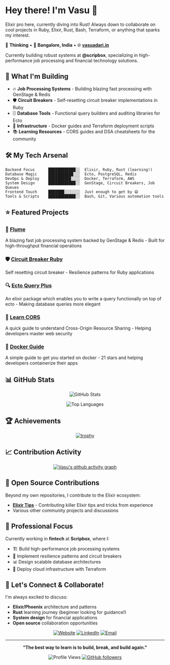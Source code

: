# Hey there! I'm Vasu 👋

Elixir pro here, currently diving into Rust! Always down to collaborate on cool projects in Ruby, Elixir, Rust, Bash, Terraform, or anything that sparks my interest.

🤔 **Thinking** • 📍 **Bangalore, India** • 🌐 **[vasuadari.in](https://vasuadari.in)**

Currently building robust systems at **@scripbox**, specializing in high-performance job processing and financial technology solutions.

## 🚀 What I'm Building

- 🔥 **Job Processing Systems** - Building blazing fast processing with GenStage & Redis
- 🛡️ **Circuit Breakers** - Self-resetting circuit breaker implementations in Ruby
- 🗄️ **Database Tools** - Functional query builders and auditing libraries for Ecto
- 🐳 **Infrastructure** - Docker guides and Terraform deployment scripts
- 📚 **Learning Resources** - CORS guides and DSA cheatsheets for the community

## 🛠️ My Tech Arsenal

```text
Backend Focus      ████████████░░  Elixir, Ruby, Rust (learning!)
Database Magic     ███████████░░░  Ecto, PostgreSQL, Redis
DevOps & Deploy    ██████████░░░░  Docker, Terraform, AWS
System Design      ████████████░░  GenStage, Circuit Breakers, Job Queues
Frontend Touch     ███████░░░░░░░  Just enough to get by 😄
Tools & Scripts    ████████████░░  Bash, Git, Various automation tools
```

## ⭐ Featured Projects

### 🚀 **[Flume](https://github.com/scripbox/flume)** 
A blazing fast job processing system backed by GenStage & Redis - Built for high-throughput financial operations

### 🛡️ **[Circuit Breaker Ruby](https://github.com/scripbox/circuit_breaker-ruby)**
Self resetting circuit breaker - Resilience patterns for Ruby applications

### 🔍 **[Ecto Query Plus](https://github.com/vasuadari/ecto_query_plus)**
An elixir package which enables you to write a query functionally on top of ecto - Making database queries more elegant

### 📖 **[Learn CORS](https://github.com/vasuadari/learn_cors)**
A quick guide to understand Cross-Origin Resource Sharing - Helping developers master web security

### 🐳 **[Docker Guide](https://github.com/vasuadari/docker)**
A simple guide to get you started on docker - 21 stars and helping developers containerize their apps

## 📊 GitHub Stats

<div align="center">
  
![GitHub Stats](https://github-readme-stats.vercel.app/api?username=vasuadari&show_icons=true&theme=tokyonight&hide_border=true&count_private=true)

![Top Languages](https://github-readme-stats.vercel.app/api/top-langs/?username=vasuadari&layout=compact&theme=tokyonight&hide_border=true)

</div>

## 🏆 Achievements

<div align="center">
  
[![trophy](https://github-profile-trophy.vercel.app/?username=vasuadari&theme=tokyonight&no-frame=true&row=1&column=6)](https://github.com/ryo-ma/github-profile-trophy)

</div>

## 📈 Contribution Activity

<div align="center">
  
[![Vasu's github activity graph](https://github-readme-activity-graph.vercel.app/graph?username=vasuadari&theme=tokyo-night&hide_border=true)](https://github.com/ashutosh00710/github-readme-activity-graph)

</div>

## 🌟 Open Source Contributions

Beyond my own repositories, I contribute to the Elixir ecosystem:
- **[Elixir Tips](https://github.com/blackode/elixir-tips)** - Contributing killer Elixir tips and tricks from experience
- Various other community projects and discussions

## 💼 Professional Focus

Currently working in **fintech** at **Scripbox**, where I:
- 🏗️ Build high-performance job processing systems
- 🔧 Implement resilience patterns and circuit breakers  
- 📊 Design scalable database architectures
- 🚀 Deploy cloud infrastructure with Terraform

## 🤝 Let's Connect & Collaborate!

I'm always excited to discuss:
- **Elixir/Phoenix** architecture and patterns
- **Rust** learning journey (beginner looking for guidance!)
- **System design** for financial applications
- **Open source** collaboration opportunities

<div align="center">

[![Website](https://img.shields.io/badge/Website-FF5722?style=for-the-badge&logo=google-chrome&logoColor=white)](https://vasuadari.in)
[![LinkedIn](https://img.shields.io/badge/LinkedIn-0077B5?style=for-the-badge&logo=linkedin&logoColor=white)](https://linkedin.com/in/vasuakeel)
[![Email](https://img.shields.io/badge/Email-D14836?style=for-the-badge&logo=gmail&logoColor=white)](mailto:vasu.adari@icloud.com)

</div>

---

<div align="center">
  
**"The best way to learn is to build, break, and build again."**

![Profile Views](https://komarev.com/ghpvc/?username=vasuadari&color=blueviolet&style=flat-square) [![GitHub followers](https://img.shields.io/github/followers/vasuadari?style=flat-square&color=blue)](https://github.com/vasuadari)

</div>
